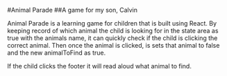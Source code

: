 #Animal Parade
##A game for my son, Calvin

Animal Parade is a learning game for children that is built using React. By keeping record of which animal the child is looking for in the state area as true with the animals name, it can quickly check if the child is clicking the correct animal. Then once the animal is clicked, is sets that animal to false and the new animalToFind as true.

If the child clicks the footer it will read aloud what animal to find.
